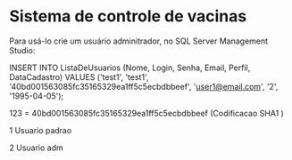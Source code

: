 # Sistema de controle de vacinas

Para usá-lo crie um usuário adminitrador, no SQL Server Management Studio:

INSERT INTO ListaDeUsuarios (Nome, Login, Senha, Email, Perfil, DataCadastro)
VALUES
('test1', 'test1', '40bd001563085fc35165329ea1ff5c5ecbdbbeef', 'user1@email.com', '2', '1995-04-05');

123 = 40bd001563085fc35165329ea1ff5c5ecbdbbeef (Codificacao SHA1 )

1 Usuario padrao

2 Usuario adm
